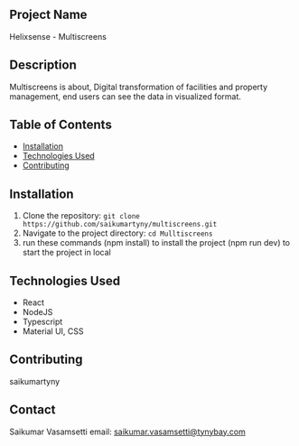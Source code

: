 ## Project Name

Helixsense - Multiscreens

## Description

Multiscreens is about, Digital transformation of facilities and property management, end users can see the data in visualized format.

## Table of Contents

- [Installation](#installation)
- [Technologies Used](#technologies-used)
- [Contributing](#contributing)

## Installation

1. Clone the repository: `git clone https://github.com/saikumartyny/multiscreens.git`
2. Navigate to the project directory: `cd Mulltiscreens`
3. run these commands 
  (npm install) to install the project
  (npm run dev) to start the project in local


## Technologies Used

- React
- NodeJS
- Typescript
- Material UI, CSS


## Contributing

saikumartyny

## Contact

Saikumar Vasamsetti
email: saikumar.vasamsetti@tynybay.com
